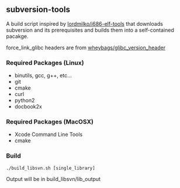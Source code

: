 ## subversion-tools
A build script inspired by [lordmilko/i686-elf-tools](https://github.com/lordmilko/i686-elf-tools) that downloads subversion and its prerequisites and builds them into a self-contained pacakge.

force_link_glibc headers are from [wheybags/glibc_version_header](https://github.com/wheybags/glibc_version_header)

### Required Packages (Linux)

 * binutils, gcc, g++, etc...
 * git
 * cmake
 * curl
 * python2
 * docbook2x

### Required Packages (MacOSX)

 * Xcode Command Line Tools
 * cmake

### Build
```
./build_libsvn.sh [single_library]
```
Output will be in build_libsvn/lib_output
